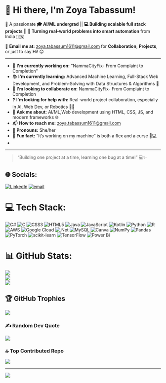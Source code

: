 # 👋 Hi there, I'm Zoya Tabassum!

🚀 A passionate **🎓 AI/ML undergrad** || **💻 Building scalable full stack projects** || **🤖 Turning real-world problems into smart automation** from India 🇮🇳  

📩 **Email me at:** zoya.tabassum1611@gmail.com for **Collaboration**, **Projects**, or just to say Hi! 😊

---

- 🔧 **I'm currently working on:** "NammaCityFix- From Complaint to Completion"
- 📚 **I'm currently learning:** Advanced Machine Learning, Full-Stack Web Development, and Problem-Solving with Data Structures & Algorithms 🚀
- 🤝 **I'm looking to collaborate on:** NammaCityFix- From Complaint to Completion
- ❓ **I'm looking for help with:** Real-world project collaboration, especially in AI, Web Dev, or Robotics 🤖✨
- 💬 **Ask me about:** AI/ML,Web development using HTML, CSS, JS, and modern frameworks 🌐
- 📬 **How to reach me:** zoya.tabassum1611@gmail.com
- 🌸 **Pronouns:** She/her
- 🌟 **Fun fact:** “It’s working on my machine” is both a flex and a curse 😤💻
- 
---

> “Building one project at a time, learning one bug at a time!” 💻✨

## 🌐 Socials:
[![LinkedIn](https://img.shields.io/badge/LinkedIn-%230077B5.svg?logo=linkedin&logoColor=white)](https://linkedin.com/in/https://www.linkedin.com/in/zoya-tabassum-73a1a0316) [![email](https://img.shields.io/badge/Email-D14836?logo=gmail&logoColor=white)](mailto:zoya.tabassum1611@gmail.com) 

# 💻 Tech Stack:
![C#](https://img.shields.io/badge/c%23-%23239120.svg?style=for-the-badge&logo=csharp&logoColor=white) ![C](https://img.shields.io/badge/c-%2300599C.svg?style=for-the-badge&logo=c&logoColor=white) ![CSS3](https://img.shields.io/badge/css3-%231572B6.svg?style=for-the-badge&logo=css3&logoColor=white) ![HTML5](https://img.shields.io/badge/html5-%23E34F26.svg?style=for-the-badge&logo=html5&logoColor=white) ![Java](https://img.shields.io/badge/java-%23ED8B00.svg?style=for-the-badge&logo=openjdk&logoColor=white) ![JavaScript](https://img.shields.io/badge/javascript-%23323330.svg?style=for-the-badge&logo=javascript&logoColor=%23F7DF1E) ![Kotlin](https://img.shields.io/badge/kotlin-%237F52FF.svg?style=for-the-badge&logo=kotlin&logoColor=white) ![Python](https://img.shields.io/badge/python-3670A0?style=for-the-badge&logo=python&logoColor=ffdd54) ![R](https://img.shields.io/badge/r-%23276DC3.svg?style=for-the-badge&logo=r&logoColor=white) ![AWS](https://img.shields.io/badge/AWS-%23FF9900.svg?style=for-the-badge&logo=amazon-aws&logoColor=white) ![Google Cloud](https://img.shields.io/badge/GoogleCloud-%234285F4.svg?style=for-the-badge&logo=google-cloud&logoColor=white) ![.Net](https://img.shields.io/badge/.NET-5C2D91?style=for-the-badge&logo=.net&logoColor=white) ![MySQL](https://img.shields.io/badge/mysql-4479A1.svg?style=for-the-badge&logo=mysql&logoColor=white) ![Canva](https://img.shields.io/badge/Canva-%2300C4CC.svg?style=for-the-badge&logo=Canva&logoColor=white) ![NumPy](https://img.shields.io/badge/numpy-%23013243.svg?style=for-the-badge&logo=numpy&logoColor=white) ![Pandas](https://img.shields.io/badge/pandas-%23150458.svg?style=for-the-badge&logo=pandas&logoColor=white) ![PyTorch](https://img.shields.io/badge/PyTorch-%23EE4C2C.svg?style=for-the-badge&logo=PyTorch&logoColor=white) ![scikit-learn](https://img.shields.io/badge/scikit--learn-%23F7931E.svg?style=for-the-badge&logo=scikit-learn&logoColor=white) ![TensorFlow](https://img.shields.io/badge/TensorFlow-%23FF6F00.svg?style=for-the-badge&logo=TensorFlow&logoColor=white) ![Power Bi](https://img.shields.io/badge/power_bi-F2C811?style=for-the-badge&logo=powerbi&logoColor=black)
# 📊 GitHub Stats:
![](https://github-readme-stats.vercel.app/api?username=ZoyaTabassum11&theme=graywhite&hide_border=false&include_all_commits=false&count_private=false)<br/>
![](https://nirzak-streak-stats.vercel.app/?user=ZoyaTabassum11&theme=graywhite&hide_border=false)<br/>
![](https://github-readme-stats.vercel.app/api/top-langs/?username=ZoyaTabassum11&theme=graywhite&hide_border=false&include_all_commits=false&count_private=false&layout=compact)

## 🏆 GitHub Trophies
![](https://github-profile-trophy.vercel.app/?username=ZoyaTabassum11&theme=graywhite&no-frame=false&no-bg=true&margin-w=4)

### ✍️ Random Dev Quote
![](https://quotes-github-readme.vercel.app/api?type=horizontal&theme=gruvbox)

### 🔝 Top Contributed Repo
![](https://github-contributor-stats.vercel.app/api?username=ZoyaTabassum11&limit=5&theme=graywhite&combine_all_yearly_contributions=true)

---
[![](https://visitcount.itsvg.in/api?id=ZoyaTabassum11&icon=0&color=0)](https://visitcount.itsvg.in)

<!-- Proudly created with GPRM ( https://gprm.itsvg.in ) -->
